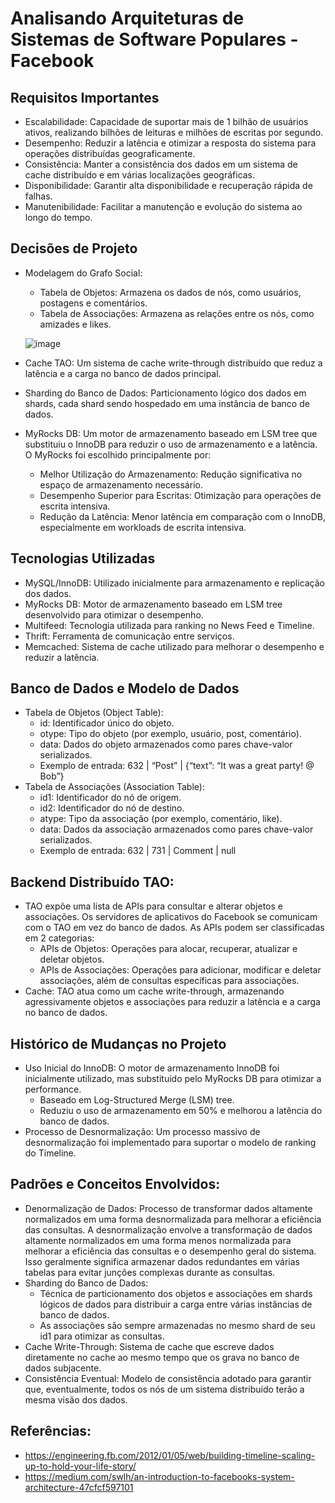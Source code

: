 # Analisando Arquiteturas de Sistemas de Software Populares - Facebook
## Requisitos Importantes
- Escalabilidade: Capacidade de suportar mais de 1 bilhão de usuários ativos, realizando bilhões de leituras e milhões de escritas por segundo.
- Desempenho: Reduzir a latência e otimizar a resposta do sistema para operações distribuídas geograficamente.
- Consistência: Manter a consistência dos dados em um sistema de cache distribuído e em várias localizações geográficas.
- Disponibilidade: Garantir alta disponibilidade e recuperação rápida de falhas.
- Manutenibilidade: Facilitar a manutenção e evolução do sistema ao longo do tempo.
  
## Decisões de Projeto
- Modelagem do Grafo Social:
    - Tabela de Objetos: Armazena os dados de nós, como usuários, postagens e comentários.
    - Tabela de Associações: Armazena as relações entre os nós, como amizades e likes.
      
  ![image](https://github.com/anacarv/Arquitetura-Meta-Facebook-/assets/38952487/9ab4b09e-d752-42f6-9bef-2f702f279003)

- Cache TAO: Um sistema de cache write-through distribuído que reduz a latência e a carga no banco de dados principal.
- Sharding do Banco de Dados: Particionamento lógico dos dados em shards, cada shard sendo hospedado em uma instância de banco de dados.
- MyRocks DB: Um motor de armazenamento baseado em LSM tree que substituiu o InnoDB para reduzir o uso de armazenamento e a latência. O MyRocks foi escolhido principalmente por:
  - Melhor Utilização do Armazenamento: Redução significativa no espaço de armazenamento necessário.
  - Desempenho Superior para Escritas: Otimização para operações de escrita intensiva.
  - Redução da Latência: Menor latência em comparação com o InnoDB, especialmente em workloads de escrita intensiva.
  
## Tecnologias Utilizadas
- MySQL/InnoDB: Utilizado inicialmente para armazenamento e replicação dos dados.
- MyRocks DB: Motor de armazenamento baseado em LSM tree desenvolvido para otimizar o desempenho.
- Multifeed: Tecnologia utilizada para ranking no News Feed e Timeline.
- Thrift: Ferramenta de comunicação entre serviços.
- Memcached: Sistema de cache utilizado para melhorar o desempenho e reduzir a latência.
  
## Banco de Dados e Modelo de Dados
- Tabela de Objetos (Object Table):
  - id: Identificador único do objeto.
  - otype: Tipo do objeto (por exemplo, usuário, post, comentário).
  - data: Dados do objeto armazenados como pares chave-valor serializados.
  - Exemplo de entrada: 632 | “Post” | {“text”: “It was a great party! @ Bob”}
- Tabela de Associações (Association Table):
  - id1: Identificador do nó de origem.
  - id2: Identificador do nó de destino.
  - atype: Tipo da associação (por exemplo, comentário, like).
  - data: Dados da associação armazenados como pares chave-valor serializados.
  - Exemplo de entrada: 632 | 731 | Comment | null
    
## Backend Distribuído TAO:
- TAO expõe uma lista de APIs para consultar e alterar objetos e associações. Os servidores de aplicativos do Facebook se comunicam com o TAO em vez do banco de dados. As APIs podem ser classificadas em 2 categorias:
  - APIs de Objetos: Operações para alocar, recuperar, atualizar e deletar objetos.
  - APIs de Associações: Operações para adicionar, modificar e deletar associações, além de consultas específicas para associações.
- Cache: TAO atua como um cache write-through, armazenando agressivamente objetos e associações para reduzir a latência e a carga no banco de dados.

## Histórico de Mudanças no Projeto
- Uso Inicial do InnoDB: O motor de armazenamento InnoDB foi inicialmente utilizado, mas substituído pelo MyRocks DB para otimizar a performance.
  - Baseado em Log-Structured Merge (LSM) tree.
  - Reduziu o uso de armazenamento em 50% e melhorou a latência do banco de dados.
- Processo de Desnormalização: Um processo massivo de desnormalização foi implementado para suportar o modelo de ranking do Timeline.  

## Padrões e Conceitos Envolvidos:
- Denormalização de Dados: Processo de transformar dados altamente normalizados em uma forma desnormalizada para melhorar a eficiência das consultas. A desnormalização envolve a transformação de dados altamente normalizados em uma forma menos normalizada para melhorar a eficiência das consultas e o desempenho geral do sistema. Isso geralmente significa armazenar dados redundantes em várias tabelas para evitar junções complexas durante as consultas.
- Sharding do Banco de Dados:
    - Técnica de particionamento dos objetos e associações em shards lógicos de dados para distribuir a carga entre várias instâncias de banco de dados.
    - As associações são sempre armazenadas no mesmo shard de seu id1 para otimizar as consultas.
- Cache Write-Through: Sistema de cache que escreve dados diretamente no cache ao mesmo tempo que os grava no banco de dados subjacente.
- Consistência Eventual: Modelo de consistência adotado para garantir que, eventualmente, todos os nós de um sistema distribuído terão a mesma visão dos dados.

## Referências:

- https://engineering.fb.com/2012/01/05/web/building-timeline-scaling-up-to-hold-your-life-story/
- https://medium.com/swlh/an-introduction-to-facebooks-system-architecture-47cfcf597101
